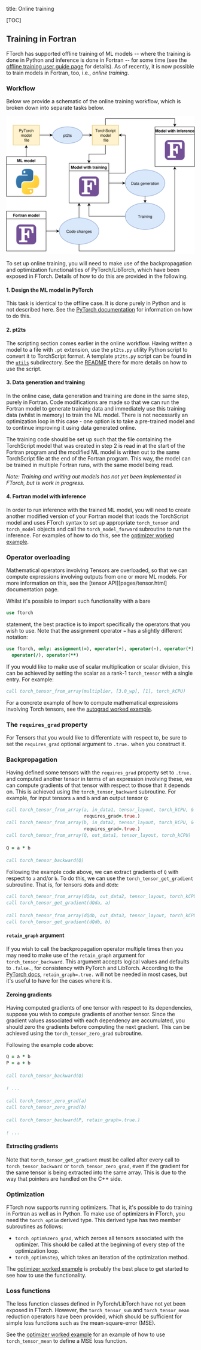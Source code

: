 title: Online training

[TOC]

## Training in Fortran

FTorch has supported offline training of ML models -- where the training is done
in Python and inference is done in Fortran -- for some time (see the
[offline training user guide page](offline.html) for details). As of recently,
it is now possible to train models in Fortran, too, i.e., *online training*.

### Workflow

Below we provide a schematic of the online training workflow, which is broken
down into separate tasks below.

![schematic](online_light.svg "Online training schematic")

To set up online training, you will need to make use of the backpropagation and
optimization functionalities of PyTorch/LibTorch, which have been exposed in
FTorch. Details of how to do this are provided in the following.

#### 1. Design the ML model in PyTorch

This task is identical to the offline case. It is done purely in Python and is
not described here. See the
[PyTorch documentation](https://pytorch.org/tutorials/beginner/introyt/modelsyt_tutorial.html)
for information on how to do this.

#### 2. pt2ts

The scripting section comes earlier in the online workflow. Having written a
model to a file with `.pt` extension, use the `pt2ts.py` utility Python script
to convert it to TorchScript format. A template `pt2ts.py` script can be found
in the [`utils`](https://github.com/Cambridge-ICCS/FTorch/tree/main/utils)
subdirectory. See the
[README](https://github.com/Cambridge-ICCS/FTorch/blob/main/utils/README.md)
there for more details on how to use the script.

#### 3. Data generation and training

In the online case, data generation and training are done in the same step,
purely in Fortran. Code modifications are made so that we can run the Fortran
model to generate training data and immediately use this training data (whilst
in memory) to train the ML model. There is not necessarily an optimization loop
in this case - one option is to take a pre-trained model and to continue
improving it using data generated online.

The training code should be set up such that the file containing the TorchScript
model that was created in step 2 is read in at the start of the Fortran program
and the modified ML model is written out to the same TorchScript file at the
end of the Fortran program. This way, the model can be trained in multiple
Fortran runs, with the same model being read.

*Note: Training and writing out models has not yet been implemented in FTorch,
but is work in progress.*

#### 4. Fortran model with inference

In order to run inference with the trained ML model, you will need to create
another modified version of your Fortran model that loads the TorchScript model
and uses FTorch syntax to set up appropriate `torch_tensor` and `torch_model`
objects and call the `torch_model_forward` subroutine to run the inference. For
examples of how to do this, see the
[optimizer worked example](https://github.com/Cambridge-ICCS/FTorch/tree/main/examples/n_Optimizers).

### Operator overloading

Mathematical operators involving Tensors are overloaded, so that we can compute
expressions involving outputs from one or more ML models. For more information
on this, see the [tensor API][pages/tensor.html] documentation page.

Whilst it's possible to import such functionality with a bare
```fortran
use ftorch
```
statement, the best practice is to import specifically the operators that you
wish to use. Note that the assignment operator `=` has a slightly different
notation:
```fortran
use ftorch, only: assignment(=), operator(+), operator(-), operator(*), &
  operator(/), operator(**)
```

If you would like to make use of scalar multiplication or scalar division, this
can be achieved by setting the scalar as a rank-1 `torch_tensor` with a single
entry. For example:
```fortran
call torch_tensor_from_array(multiplier, [3.0_wp], [1], torch_kCPU)
```

For a concrete example of how to compute mathematical expressions involving
Torch tensors, see the
[autograd worked example](https://github.com/Cambridge-ICCS/FTorch/tree/main/examples/8_Autograd).

### The `requires_grad` property

For Tensors that you would like to differentiate with respect to, be sure to
set the `requires_grad` optional argument to `.true.` when you construct it.

### Backpropagation

Having defined some tensors with the `requires_grad` property set to `.true.`
and computed another tensor in terms of an expression involving these, we can
compute gradients of that tensor with respect to those that it depends on. This
is achieved using the `torch_tensor_backward` subroutine. For example, for
input tensors `a` and `b` and an output tensor `Q`:

```fortran
call torch_tensor_from_array(a, in_data1, tensor_layout, torch_kCPU, &
                             requires_grad=.true.)
call torch_tensor_from_array(b, in_data2, tensor_layout, torch_kCPU, &
                             requires_grad=.true.)
call torch_tensor_from_array(Q, out_data1, tensor_layout, torch_kCPU)

Q = a * b

call torch_tensor_backward(Q)
```

Following the example code above, we can extract gradients of `Q` with respect
to `a` and/or `b`. To do this, we can use the `torch_tensor_get_gradient`
subroutine. That is, for tensors `dQda` and `dQdb`:

```fortran
call torch_tensor_from_array(dQda, out_data2, tensor_layout, torch_kCPU)
call torch_tensor_get_gradient(dQda, a)

call torch_tensor_from_array(dQdb, out_data3, tensor_layout, torch_kCPU)
call torch_tensor_get_gradient(dQdb, b)
```

#### `retain_graph` argument

If you wish to call the backpropagation operator multiple times then you may
need to make use of the `retain_graph` argument for `torch_tensor_backward`.
This argument accepts logical values and defaults to `.false.`, for consistency
with PyTorch and LibTorch. According to the
[PyTorch docs](https://pytorch.org/docs/stable/generated/torch.Tensor.backward.html),
`retain_graph=.true.` will not be needed in most cases, but it's useful to have
for the cases where it is.

#### Zeroing gradients

Having computed gradients of one tensor with respect to its dependencies,
suppose you wish to compute gradients of another tensor. Since the gradient
values associated with each dependency are accumulated, you should zero the
gradients before computing the next gradient. This can be achieved using the
`torch_tensor_zero_grad` subroutine.

Following the example code above:

```fortran
Q = a * b
P = a + b

call torch_tensor_backward(Q)

! ...

call torch_tensor_zero_grad(a)
call torch_tensor_zero_grad(b)

call torch_tensor_backward(P, retain_graph=.true.)

! ...
```

#### Extracting gradients

Note that `torch_tensor_get_gradient` must be called after every call to
`torch_tensor_backward` or `torch_tensor_zero_grad`, even if the gradient for
the same tensor is being extracted into the same array. This is due to the way
that pointers are handled on the C++ side.

### Optimization

FTorch now supports running optimizers. That is, it's possible to do training in
Fortran as well as in Python. To make use of optimizers in FTorch, you need the
`torch_optim` derived type. This derived type has two member subroutines as
follows:
* `torch_optim%zero_grad`, which zeroes all tensors associated with the
  optimizer. This should be called at the beginning of every step of the
  optimization loop.
* `torch_optim%step`, which takes an iteration of the optimization method.

The [optimizer worked example](https://github.com/Cambridge-ICCS/FTorch/tree/main/examples/n_Optimizers)
is probably the best place to get started to see how to use the functionality.

### Loss functions

The loss function classes defined in PyTorch/LibTorch have not yet been exposed
in FTorch. However, the `torch_tensor_sum` and `torch_tensor_mean` reduction
operators have been provided, which should be sufficient for simple loss
functions such as the mean-square-error (MSE).

See the [optimizer worked example](https://github.com/Cambridge-ICCS/FTorch/tree/main/examples/n_Optimizers)
for an example of how to use `torch_tensor_mean` to define a MSE loss function.
